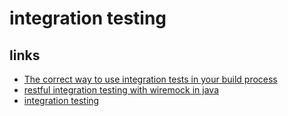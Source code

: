 # integration testing


## links
* [The correct way to use integration tests in your build process](https://zeroturnaround.com/rebellabs/the-correct-way-to-use-integration-tests-in-your-build-process/)
* [restful integration testing with wiremock in java](https://semaphoreci.com/community/tutorials/restful-integration-testing-with-wiremock-in-java)
* [integration testing](http://www.oracle.com/technetwork/articles/java/integrationtesting-487452.html)

